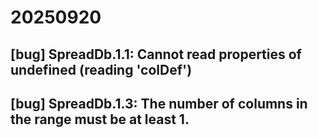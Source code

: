 # 20250920

## [bug] SpreadDb.1.1: Cannot read properties of undefined (reading 'colDef')

## [bug] SpreadDb.1.3: The number of columns in the range must be at least 1.